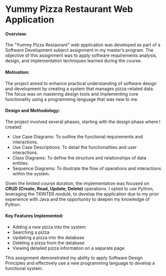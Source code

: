 # Yummy Pizza Restaurant Web Application

<h4>Overview:</h4>

The "Yummy Pizza Restaurant" web application was developed as part of a Software Development  subject assignment in my master’s program. The objective of this assignment was to apply software requirements analysis, design, and implementation techniques learned during the course.

<h4>Motivation:</h4>

The project aimed to enhance practical understanding of software design and development by creating a system that manages pizza-related data. The focus was on mastering design tools and implementing core functionality using a programming language that was new to me.

<h4>Design and Methodology:</h4>

The project involved several phases, starting with the design phase where I created:
<ul>
  <li>Use Case Diagrams: To outline the functional requirements and interactions.</li>
  <li>Use Case Descriptions: To detail the functionalities and user interactions.</li>
  <li>Class Diagrams: To define the structure and relationships of data entities.</li>
  <li>Sequence Diagrams: To illustrate the flow of operations and interactions within the system.</li>
</ul>

Given the limited course duration, the implementation was focused on **CRUD (Create, Read, Update, Delete)** operations. I opted to use Python, leveraging the TKINTER module, to develop the application due to my prior experience with Java and the opportunity to deepen my knowledge of Python.

<h4>Key Features Implemented:</h4>

<ul>
  <li>Adding a new pizza into the system</li>
  <li>Searching a pizza</li>
  <li>Updating a pizza into the database</li>
  <li>Deleting a pizza from the database</li>
  <li>Viewing detailed pizza information on a separate page</li>
</ul>

This assignment demonstrated my ability to apply Software Design Principles and effectively use a new programming language to develop a functional system.
